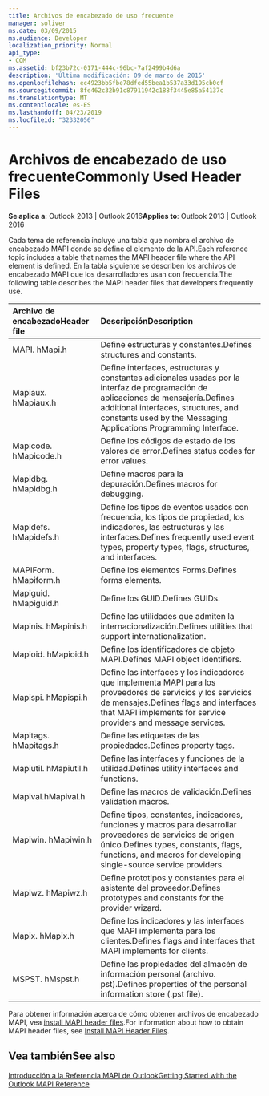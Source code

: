```yaml
---
title: Archivos de encabezado de uso frecuente
manager: soliver
ms.date: 03/09/2015
ms.audience: Developer
localization_priority: Normal
api_type:
- COM
ms.assetid: bf23b72c-0171-444c-96bc-7af2499b4d6a
description: 'Última modificación: 09 de marzo de 2015'
ms.openlocfilehash: ec4923bb5fbe78dfed55bea1b537a33d195cb0cf
ms.sourcegitcommit: 8fe462c32b91c87911942c188f3445e85a54137c
ms.translationtype: MT
ms.contentlocale: es-ES
ms.lasthandoff: 04/23/2019
ms.locfileid: "32332056"
---
```

# <a name="commonly-used-header-files"></a><span data-ttu-id="fad56-103">Archivos de encabezado de uso frecuente</span><span class="sxs-lookup"><span data-stu-id="fad56-103">Commonly Used Header Files</span></span>

  
  
<span data-ttu-id="fad56-104">**Se aplica a**: Outlook 2013 | Outlook 2016</span><span class="sxs-lookup"><span data-stu-id="fad56-104">**Applies to**: Outlook 2013 | Outlook 2016</span></span> 
  
<span data-ttu-id="fad56-105">Cada tema de referencia incluye una tabla que nombra el archivo de encabezado MAPI donde se define el elemento de la API.</span><span class="sxs-lookup"><span data-stu-id="fad56-105">Each reference topic includes a table that names the MAPI header file where the API element is defined.</span></span> <span data-ttu-id="fad56-106">En la tabla siguiente se describen los archivos de encabezado MAPI que los desarrolladores usan con frecuencia.</span><span class="sxs-lookup"><span data-stu-id="fad56-106">The following table describes the MAPI header files that developers frequently use.</span></span>
  
|<span data-ttu-id="fad56-107">**Archivo de encabezado**</span><span class="sxs-lookup"><span data-stu-id="fad56-107">**Header file**</span></span>|<span data-ttu-id="fad56-108">**Descripción**</span><span class="sxs-lookup"><span data-stu-id="fad56-108">**Description**</span></span>|
|:-----|:-----|
|<span data-ttu-id="fad56-109">MAPI. h</span><span class="sxs-lookup"><span data-stu-id="fad56-109">Mapi.h</span></span>  <br/> |<span data-ttu-id="fad56-110">Define estructuras y constantes.</span><span class="sxs-lookup"><span data-stu-id="fad56-110">Defines structures and constants.</span></span>  <br/> |
|<span data-ttu-id="fad56-111">Mapiaux. h</span><span class="sxs-lookup"><span data-stu-id="fad56-111">Mapiaux.h</span></span>  <br/> |<span data-ttu-id="fad56-112">Define interfaces, estructuras y constantes adicionales usadas por la interfaz de programación de aplicaciones de mensajería.</span><span class="sxs-lookup"><span data-stu-id="fad56-112">Defines additional interfaces, structures, and constants used by the Messaging Applications Programming Interface.</span></span>  <br/> |
|<span data-ttu-id="fad56-113">Mapicode. h</span><span class="sxs-lookup"><span data-stu-id="fad56-113">Mapicode.h</span></span>  <br/> |<span data-ttu-id="fad56-114">Define los códigos de estado de los valores de error.</span><span class="sxs-lookup"><span data-stu-id="fad56-114">Defines status codes for error values.</span></span>  <br/> |
|<span data-ttu-id="fad56-115">Mapidbg. h</span><span class="sxs-lookup"><span data-stu-id="fad56-115">Mapidbg.h</span></span>  <br/> |<span data-ttu-id="fad56-116">Define macros para la depuración.</span><span class="sxs-lookup"><span data-stu-id="fad56-116">Defines macros for debugging.</span></span>  <br/> |
|<span data-ttu-id="fad56-117">Mapidefs. h</span><span class="sxs-lookup"><span data-stu-id="fad56-117">Mapidefs.h</span></span>  <br/> |<span data-ttu-id="fad56-118">Define los tipos de eventos usados con frecuencia, los tipos de propiedad, los indicadores, las estructuras y las interfaces.</span><span class="sxs-lookup"><span data-stu-id="fad56-118">Defines frequently used event types, property types, flags, structures, and interfaces.</span></span>  <br/> |
|<span data-ttu-id="fad56-119">MAPIForm. h</span><span class="sxs-lookup"><span data-stu-id="fad56-119">Mapiform.h</span></span>  <br/> |<span data-ttu-id="fad56-120">Define los elementos Forms.</span><span class="sxs-lookup"><span data-stu-id="fad56-120">Defines forms elements.</span></span>  <br/> |
|<span data-ttu-id="fad56-121">Mapiguid. h</span><span class="sxs-lookup"><span data-stu-id="fad56-121">Mapiguid.h</span></span>  <br/> |<span data-ttu-id="fad56-122">Define los GUID.</span><span class="sxs-lookup"><span data-stu-id="fad56-122">Defines GUIDs.</span></span>  <br/> |
|<span data-ttu-id="fad56-123">Mapinis. h</span><span class="sxs-lookup"><span data-stu-id="fad56-123">Mapinis.h</span></span>  <br/> |<span data-ttu-id="fad56-124">Define las utilidades que admiten la internacionalización.</span><span class="sxs-lookup"><span data-stu-id="fad56-124">Defines utilities that support internationalization.</span></span>  <br/> |
|<span data-ttu-id="fad56-125">Mapioid. h</span><span class="sxs-lookup"><span data-stu-id="fad56-125">Mapioid.h</span></span>  <br/> |<span data-ttu-id="fad56-126">Define los identificadores de objeto MAPI.</span><span class="sxs-lookup"><span data-stu-id="fad56-126">Defines MAPI object identifiers.</span></span>  <br/> |
|<span data-ttu-id="fad56-127">Mapispi. h</span><span class="sxs-lookup"><span data-stu-id="fad56-127">Mapispi.h</span></span>  <br/> |<span data-ttu-id="fad56-128">Define las interfaces y los indicadores que implementa MAPI para los proveedores de servicios y los servicios de mensajes.</span><span class="sxs-lookup"><span data-stu-id="fad56-128">Defines flags and interfaces that MAPI implements for service providers and message services.</span></span>  <br/> |
|<span data-ttu-id="fad56-129">Mapitags. h</span><span class="sxs-lookup"><span data-stu-id="fad56-129">Mapitags.h</span></span>  <br/> |<span data-ttu-id="fad56-130">Define las etiquetas de las propiedades.</span><span class="sxs-lookup"><span data-stu-id="fad56-130">Defines property tags.</span></span>  <br/> |
|<span data-ttu-id="fad56-131">Mapiutil. h</span><span class="sxs-lookup"><span data-stu-id="fad56-131">Mapiutil.h</span></span>  <br/> |<span data-ttu-id="fad56-132">Define las interfaces y funciones de la utilidad.</span><span class="sxs-lookup"><span data-stu-id="fad56-132">Defines utility interfaces and functions.</span></span>  <br/> |
|<span data-ttu-id="fad56-133">Mapival.h</span><span class="sxs-lookup"><span data-stu-id="fad56-133">Mapival.h</span></span>  <br/> |<span data-ttu-id="fad56-134">Define las macros de validación.</span><span class="sxs-lookup"><span data-stu-id="fad56-134">Defines validation macros.</span></span>  <br/> |
|<span data-ttu-id="fad56-135">Mapiwin. h</span><span class="sxs-lookup"><span data-stu-id="fad56-135">Mapiwin.h</span></span>  <br/> |<span data-ttu-id="fad56-136">Define tipos, constantes, indicadores, funciones y macros para desarrollar proveedores de servicios de origen único.</span><span class="sxs-lookup"><span data-stu-id="fad56-136">Defines types, constants, flags, functions, and macros for developing single-source service providers.</span></span>  <br/> |
|<span data-ttu-id="fad56-137">Mapiwz. h</span><span class="sxs-lookup"><span data-stu-id="fad56-137">Mapiwz.h</span></span>  <br/> |<span data-ttu-id="fad56-138">Define prototipos y constantes para el asistente del proveedor.</span><span class="sxs-lookup"><span data-stu-id="fad56-138">Defines prototypes and constants for the provider wizard.</span></span>  <br/> |
|<span data-ttu-id="fad56-139">Mapix. h</span><span class="sxs-lookup"><span data-stu-id="fad56-139">Mapix.h</span></span>  <br/> |<span data-ttu-id="fad56-140">Define los indicadores y las interfaces que MAPI implementa para los clientes.</span><span class="sxs-lookup"><span data-stu-id="fad56-140">Defines flags and interfaces that MAPI implements for clients.</span></span>  <br/> |
|<span data-ttu-id="fad56-141">MSPST. h</span><span class="sxs-lookup"><span data-stu-id="fad56-141">Mspst.h</span></span>  <br/> |<span data-ttu-id="fad56-142">Define las propiedades del almacén de información personal (archivo. pst).</span><span class="sxs-lookup"><span data-stu-id="fad56-142">Defines properties of the personal information store (.pst file).</span></span>  <br/> |
   
<span data-ttu-id="fad56-143">Para obtener información acerca de cómo obtener archivos de encabezado MAPI, vea [install MAPI header files](how-to-install-mapi-header-files.md).</span><span class="sxs-lookup"><span data-stu-id="fad56-143">For information about how to obtain MAPI header files, see [Install MAPI Header Files](how-to-install-mapi-header-files.md).</span></span>
  
## <a name="see-also"></a><span data-ttu-id="fad56-144">Vea también</span><span class="sxs-lookup"><span data-stu-id="fad56-144">See also</span></span>



[<span data-ttu-id="fad56-145">Introducción a la Referencia MAPI de Outlook</span><span class="sxs-lookup"><span data-stu-id="fad56-145">Getting Started with the Outlook MAPI Reference</span></span>](getting-started-with-the-outlook-mapi-reference.md)

